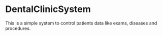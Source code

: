 # DentalClinicSystem
This is a simple system to control patients data like exams, diseases and procedures.
